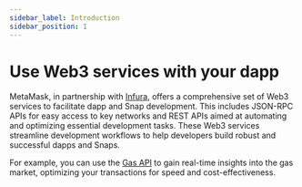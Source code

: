 ```yaml
---
sidebar_label: Introduction
sidebar_position: 1
---
```


# Use Web3 services with your dapp

MetaMask, in partnership with [Infura](https://www.infura.io/), offers a comprehensive set of Web3
services to facilitate dapp and Snap development.
This includes JSON-RPC APIs for easy access to key networks and REST APIs aimed at automating and
optimizing essential development tasks.
These Web3 services streamline development workflows to help developers build robust and successful
dapps and Snaps.

For example, you can use the [Gas API](gas-api/index.md) to gain real-time insights into the gas
market, optimizing your transactions for speed and cost-effectiveness.
